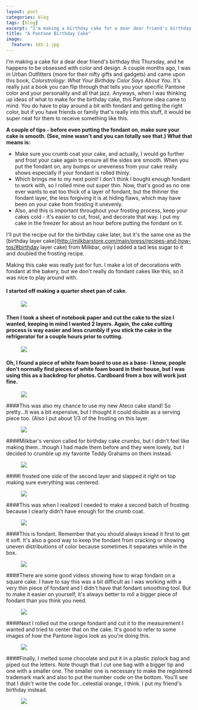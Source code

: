 ```yaml
---
layout: post
categories: blog
tags: [blog]
excerpt: "I'm making a birthday cake for a dear dear friend's birthday this Thursday, and he happens to be obsessed with color and design.  A couple months ago, I was in Urban Outfitters (more for their nifty gifts and gadgets) and came upon this book, Colorstrology: What Your Birthday Color Says About You. "
title: "A Pantone Birthday Cake"
image:
  feature: 101-1.jpg
---
```


I'm making a cake for a dear dear friend's birthday this Thursday, and he happens to be obsessed with color and design.  A couple months ago, I was in Urban Outfitters (more for their nifty gifts and gadgets) and came upon this book, *Colorstrology: What Your Birthday Color Says About You*.  It's really just a book you can flip through that tells you your specific Pantone color and your personality and all that jazz. Anyways, when I was thinking up ideas of what to make for the birthday cake, this Pantone idea came to mind.  You do have to play around a bit with fondant and getting the right color, but if you have friends or family that's really into this stuff, it would be super neat for them to receive something like this.

**A couple of tips - before even putting the fondant on, make sure your cake is smooth.  (See, mine wasn't and you can totally see that.)  What that means is:** 

- Make sure you crumb coat your cake, and actually, I would go further and frost your cake again to ensure all the sides are smooth.  When you put the fondant on, any bumps or uneveness from your cake really shows especially if your fondant is rolled thinly.  
- Which brings me to my next point!  I don't think I bought enough fondant to work with, so I rolled mine out super thin.  Now, that's good as no one ever wants to eat too thick of a layer of fondant, but the thinner the fondant layer, the less forgiving it is at hiding flaws, which may have been on your cake from frosting it unevenly.
- Also, and this is important throughout your frosting process, keep your cakes cold - it's easier to cut, frost, and decorate that way.  I put my cake in the freezer for about an hour before putting the fondant on it.

I'll put the recipe out for the birthday cake later, but it's the same one as the [birthday layer cake](http://milkbarstore.com/main/press/recipes-and-how-tos/#birthday layer cake) from Milkbar, only I added a tad less sugar to it and doubled the frosting recipe.

Making this cake was really just for fun.  I make a lot of decorations with fondant at the bakery, but we don't really do fondant cakes like this, so it was nice to play around with.



#### I started off making a quarter sheet pan of cake.
<figure> <img src='/images/101-2.jpg'> </figure>

#### Then I took a sheet of notebook paper and cut the cake to the size I wanted, keeping in mind I wanted 2 layers.  Again, the cake cutting process is way easier and less crumbly if you stick the cake in the refrigerator for a couple hours prior to cutting.
<figure> <img src='/images/101-3.jpg'> </figure>

#### Oh, I found a piece of white foam board to use as a base-  I know, people don't normally find pieces of white foam board in their house, but I was using this as a backdrop for photos.  Cardboard from a box will work just fine. 
<figure> <img src='/images/101-4.jpg'> </figure>

####This was also my chance to use my new Ateco cake stand!  So pretty...It was a bit expensive, but I thought it could double as a serving piece too.  (Also I put about 1/3 of the frosting on this layer.

<figure> <img src='/images/101-5.jpg'> </figure>

####Milkbar's version called for birthday cake crumbs, but I didn't feel like making them...though I had made them before and they were lovely, but I decided to crumble up my favorite Teddy Grahams on them instead.
<figure> <img src='/images/101-6.jpg'> </figure>

####I frosted one side of the second layer and slapped it right on top making sure everything was centered.

<figure> <img src='/images/101-7.jpg'> </figure>


####This was when I realized I needed to make a second batch of frosting because I clearly didn't have enough for the crumb coat.  
<figure> <img src='/images/101-8.jpg'> </figure>

####This is fondant.  Remember that you should always knead it first to get it soft.  It's also a good way to keep the fondant from cracking or showing uneven distribuitions of color because sometimes it separates while in the box.
<figure> <img src='/images/101-9.jpg'> </figure>

####There are some good videos showing how to wrap fondant on a square cake.  I have to say this was a bit difficult as I was working with a very thin piece of fondant and I didn't have that fondant smoothing tool.  But to make it easier on yourself, it's always better to roll a bigger piece of fondant than you think you need.
<figure> <img src='/images/101-10.jpg'> </figure>

####Next I rolled out the orange fondant and cut it to the measurement I wanted and tried to center that on the cake.  It's good to refer to some images of how the Pantone logos look as you're doing this.
<figure> <img src='/images/101-11.jpg'> </figure>

####Finally, I melted some chocolate and put it in a plastic ziplock bag and piped out the letters.  Note though that I cut one bag with a bigger tip and one with a smaller one.  The smaller one is necessary to make the registered trademark mark and also to put the number code on the bottom.  You'll see that I didn't write the code for...celestial orange, I think.  I put my friend's birthday instead.
<figure> <img src='/images/101-12.jpg'> </figure>